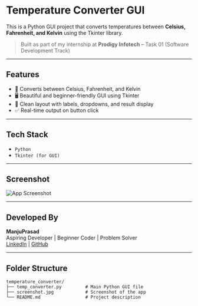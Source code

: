 #  Temperature Converter GUI

This is a Python GUI project that converts temperatures between **Celsius, Fahrenheit, and Kelvin** using the Tkinter library.

>  Built as part of my internship at **Prodigy Infotech** – Task 01 (Software Development Track)

---

##  Features

- 🔁 Converts between Celsius, Fahrenheit, and Kelvin
- 🖥️ Beautiful and beginner-friendly GUI using Tkinter
- 🎨 Clean layout with labels, dropdowns, and result display
- ✅ Real-time output on button click

---

## Tech Stack

- `Python`
- `Tkinter (for GUI)`

---

##  Screenshot

![App Screenshot](temp_covert_pic.png)

---

##  Developed By

**ManjuPrasad**  
Aspiring Developer | Beginner Coder | Problem Solver   
[LinkedIn](https://www.linkedin.com/in/manju-prasad-86b729377?utm_source=share&utm_campaign=share_via&utm_content=profile&utm_medium=android_app) | [GitHub](https://github.com/ManjusPrasad)

---

##  Folder Structure
```
temperature_converter/
├── temp_converter.py         # Main Python GUI file
├── screenshot.jpg            # Screenshot of the app
└── README.md                 # Project description
```


